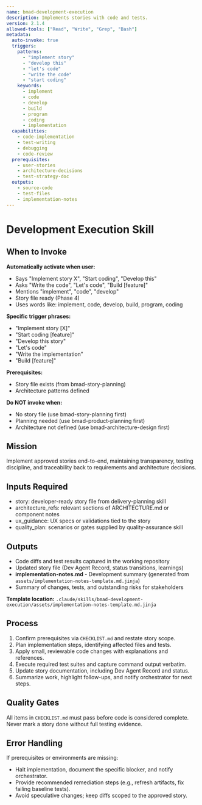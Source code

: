 ```yaml
---
name: bmad-development-execution
description: Implements stories with code and tests.
version: 2.1.4
allowed-tools: ["Read", "Write", "Grep", "Bash"]
metadata:
  auto-invoke: true
  triggers:
    patterns:
      - "implement story"
      - "develop this"
      - "let's code"
      - "write the code"
      - "start coding"
    keywords:
      - implement
      - code
      - develop
      - build
      - program
      - coding
      - implementation
  capabilities:
    - code-implementation
    - test-writing
    - debugging
    - code-review
  prerequisites:
    - user-stories
    - architecture-decisions
    - test-strategy-doc
  outputs:
    - source-code
    - test-files
    - implementation-notes
---
```


# Development Execution Skill

## When to Invoke

**Automatically activate when user:**
- Says "Implement story X", "Start coding", "Develop this"
- Asks "Write the code", "Let's code", "Build [feature]"
- Mentions "implement", "code", "develop"
- Story file ready (Phase 4)
- Uses words like: implement, code, develop, build, program, coding

**Specific trigger phrases:**
- "Implement story [X]"
- "Start coding [feature]"
- "Develop this story"
- "Let's code"
- "Write the implementation"
- "Build [feature]"

**Prerequisites:**
- Story file exists (from bmad-story-planning)
- Architecture patterns defined

**Do NOT invoke when:**
- No story file (use bmad-story-planning first)
- Planning needed (use bmad-product-planning first)
- Architecture not defined (use bmad-architecture-design first)

## Mission
Implement approved stories end-to-end, maintaining transparency, testing discipline, and traceability back to requirements and architecture decisions.

## Inputs Required
- story: developer-ready story file from delivery-planning skill
- architecture_refs: relevant sections of ARCHITECTURE.md or component notes
- ux_guidance: UX specs or validations tied to the story
- quality_plan: scenarios or gates supplied by quality-assurance skill

## Outputs
- Code diffs and test results captured in the working repository
- Updated story file (Dev Agent Record, status transitions, learnings)
- **implementation-notes.md** - Development summary (generated from `assets/implementation-notes-template.md.jinja`)
- Summary of changes, tests, and outstanding risks for stakeholders

**Template location:** `.claude/skills/bmad-development-execution/assets/implementation-notes-template.md.jinja`

## Process
1. Confirm prerequisites via `CHECKLIST.md` and restate story scope.
2. Plan implementation steps, identifying affected files and tests.
3. Apply small, reviewable code changes with explanations and references.
4. Execute required test suites and capture command output verbatim.
5. Update story documentation, including Dev Agent Record and status.
6. Summarize work, highlight follow-ups, and notify orchestrator for next steps.

## Quality Gates
All items in `CHECKLIST.md` must pass before code is considered complete. Never mark a story done without full testing evidence.

## Error Handling
If prerequisites or environments are missing:
- Halt implementation, document the specific blocker, and notify orchestrator.
- Provide recommended remediation steps (e.g., refresh artifacts, fix failing baseline tests).
- Avoid speculative changes; keep diffs scoped to the approved story.
